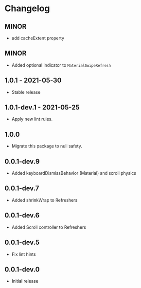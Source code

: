 # Changelog

## MINOR

* add cacheExtent property

## MINOR

* Added optional indicator to `MaterialSwipeRefresh`

## 1.0.1 - 2021-05-30

* Stable release

## 1.0.1-dev.1 - 2021-05-25

* Apply new lint rules.

## 1.0.0

* Migrate this package to null safety.

## 0.0.1-dev.9

* Added keyboardDismissBehavior (Material) and scroll physics

## 0.0.1-dev.7

* Added shrinkWrap to Refreshers

## 0.0.1-dev.6

* Added Scroll controller to Refreshers

## 0.0.1-dev.5

* Fix lint hints

## 0.0.1-dev.0

* Initial release
